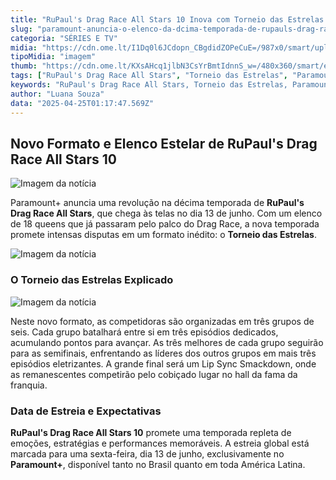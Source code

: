 ```yaml
---
title: "RuPaul's Drag Race All Stars 10 Inova com Torneio das Estrelas: Confira o Elenco e Detalhes"
slug: "paramount-anuncia-o-elenco-da-dcima-temporada-de-rupauls-drag-race-all-stars"
categoria: "SÉRIES E TV"
midia: "https://cdn.ome.lt/I1Dq0l6JCdopn_CBgdidZOPeCuE=/987x0/smart/uploads/conteudo/fotos/Design_sem_nome_-_2025-04-24T201619.040.png"
tipoMidia: "imagem"
thumb: "https://cdn.ome.lt/KXsAHcq1jlbN3CsYrBmtIdnnS_w=/480x360/smart/extras/conteudos/Design_sem_nome_-_2025-04-24T201619.040.png"
tags: ["RuPaul's Drag Race All Stars", "Torneio das Estrelas", "Paramount+", "estreia", "elenco", "formato novo", "competição"]
keywords: "RuPaul's Drag Race All Stars, Torneio das Estrelas, Paramount+, estreia, elenco, formato novo, competição"
author: "Luana Souza"
data: "2025-04-25T01:17:47.569Z"
---
```


## Novo Formato e Elenco Estelar de RuPaul's Drag Race All Stars 10

![Imagem da notícia](https://cdn.ome.lt/-sB2x-pTiVOG8HZQ9HF1Sl3Tzl4=/fit-in/837x500/smart/uploads/conteudo/fotos/Design_sem_nome_-_2025-04-24T203016.487.png)

Paramount+ anuncia uma revolução na décima temporada de **RuPaul's Drag Race All Stars**, que chega às telas no dia 13 de junho. Com um elenco de 18 queens que já passaram pelo palco do Drag Race, a nova temporada promete intensas disputas em um formato inédito: o **Torneio das Estrelas**.

![Imagem da notícia](https://cdn.ome.lt/fKHem8iqSJP3ZbeF0Yjka7eJDCU=/fit-in/837x500/smart/uploads/conteudo/fotos/Design_sem_nome_-_2025-04-24T203057.947_vQ9GUDf.png)

### O Torneio das Estrelas Explicado

![Imagem da notícia](https://cdn.ome.lt/Jl8YGEgtM3I3OcaEMOrVGl864gI=/fit-in/837x500/smart/uploads/conteudo/fotos/Design_sem_nome_-_2025-04-24T202930.639_Bs0Gwt2.png)

Neste novo formato, as competidoras são organizadas em três grupos de seis. Cada grupo batalhará entre si em três episódios dedicados, acumulando pontos para avançar. As três melhores de cada grupo seguirão para as semifinais, enfrentando as líderes dos outros grupos em mais três episódios eletrizantes. A grande final será um Lip Sync Smackdown, onde as remanescentes competirão pelo cobiçado lugar no hall da fama da franquia.

### Data de Estreia e Expectativas

**RuPaul's Drag Race All Stars 10** promete uma temporada repleta de emoções, estratégias e performances memoráveis. A estreia global está marcada para uma sexta-feira, dia 13 de junho, exclusivamente no **Paramount+**, disponível tanto no Brasil quanto em toda América Latina.